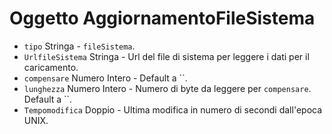 # Oggetto AggiornamentoFileSistema

* `tipo` Stringa - `fileSistema`.
* `UrlfileSistema` Stringa - Url del file di sistema per leggere i dati per il caricamento.
* `compensare` Numero Intero - Default a ``.
* `lunghezza` Numero Intero - Numero di byte da leggere per `compensare`. Default a ``.
* `Tempomodifica` Doppio - Ultima modifica in numero di secondi dall'epoca UNIX.